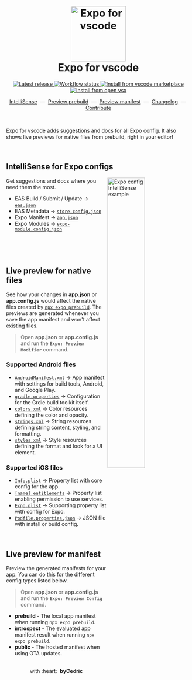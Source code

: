 <h1 align="center">
  <a href="http://www.amitmerchant.com/electron-markdownify">
    <img width="150" alt="Expo for vscode" src="https://raw.githubusercontent.com/expo/vscode-expo/main/images/logo-repository.png" />
  </a>
  <br />
  Expo for vscode
</h1>

<p align="center">
  <a href="https://github.com/expo/vscode-expo/releases" title="Latest release">
    <picture>
      <source media="(prefers-color-scheme: dark)" srcset="https://img.shields.io/github/package-json/v/expo/vscode-expo?style=flat-square&color=0366D6&labelColor=49505A">
      <img alt="Latest release" src="https://img.shields.io/github/package-json/v/expo/vscode-expo?style=flat-square&color=0366D6&labelColor=D1D5DA" />
    </picture>
  </a>
  <a href="https://github.com/expo/vscode-expo/actions" title="Workflow status">
    <picture>
      <source media="(prefers-color-scheme: dark)" srcset="https://img.shields.io/github/workflow/status/expo/vscode-expo/test/main.svg?style=flat-square&labelColor=49505A">
      <img alt="Workflow status" src="https://img.shields.io/github/workflow/status/expo/vscode-expo/test/main.svg?style=flat-square&labelColor=D1D5DA" />
    </picture>
  </a>
  <a href="https://marketplace.visualstudio.com/items?itemName=byCedric.vscode-expo" title="Install from vscode marketplace">
    <picture>
      <source media="(prefers-color-scheme: dark)" srcset="https://img.shields.io/badge/vscode-marketplace-25292E?style=flat-square&label=%20&logoColor=BCC3CD&labelColor=49505A&logo=Visual%20Studio%20Code">
      <img alt="Install from vscode marketplace" src="https://img.shields.io/badge/vscode-marketplace-6C737C?style=flat-square&label=%20&logoColor=595F68&labelColor=D1D5DA&logo=Visual%20Studio%20Code" />
    </picture>
  </a>
  <a href="https://open-vsx.org/extension/byCedric/vscode-expo" title="Install from open vsx">
    <picture>
      <source media="(prefers-color-scheme: dark)" srcset="https://img.shields.io/badge/vscode-open%20vsx-25292E?style=flat-square&label=%20&logoColor=BCC3CD&labelColor=49505A&logo=Eclipse%20IDE" />
      <img alt="Install from open vsx" src="https://img.shields.io/badge/vscode-open%20vsx-6C737C?style=flat-square&label=%20&logoColor=595F68&labelColor=D1D5DA&logo=Eclipse%20IDE" />
    </picture>
  </a>
</p>

<p align="center">
  <a href="https://github.com/expo/vscode-expo#intellisense-for-expo-configs">IntelliSense</a> &nbsp;&mdash;&nbsp;
  <a href="https://github.com/expo/vscode-expo#live-preview-for-native-files">Preview prebuild</a> &nbsp;&mdash;&nbsp;
  <a href="https://github.com/expo/vscode-expo#live-preview-for-manifest">Preview manifest</a> &nbsp;&mdash;&nbsp;
  <a href="https://github.com/expo/vscode-expo/blob/main/CHANGELOG.md">Changelog</a> &nbsp;&mdash;&nbsp;
  <a href="https://github.com/expo/vscode-expo/blob/main/CONTRIBUTING.md">Contribute</a>
</p>

<br />

Expo for vscode adds suggestions and docs for all Expo config. It also shows live previews for native files from prebuild, right in your editor!

<br />

## IntelliSense for Expo configs

<img alt="Expo config IntelliSense example" align="right" width="45%" src="https://raw.githubusercontent.com/expo/vscode-expo/main/images/feature-autocomplete.gif" />

Get suggestions and docs where you need them the most.

- EAS Build / Submit / Update → [`eas.json`](https://docs.expo.dev/build-reference/eas-json/) 
- EAS Metadata → [`store.config.json`](https://docs.expo.dev/eas-metadata/introduction/)
- Expo Manifest → [`app.json`](https://docs.expo.dev/versions/v46.0.0/config/app/)
- Expo Modules → [`expo-module.config.json`](https://docs.expo.dev/modules/overview/)

<br />
<br />
<br />

## Live preview for native files

See how your changes in **app.json** or **app.config.js** would affect the native files created by [`npx expo prebuild`](https://docs.expo.dev/workflow/prebuild/). The previews are generated whenever you save the app manifest and won't affect existing files.

> Open **app.json** or **app.config.js** and run the **`Expo: Preview Modifier`** command.

### Supported Android files

- [`AndroidManifest.xml`](https://developer.android.com/guide/topics/manifest/manifest-intro) → App manifest with settings for build tools, Android, and Google Play.
- [`gradle.properties`](https://developer.android.com/studio/build#properties-files) → Configuration for the Grdle build toolkit itself.
- [`colors.xml`](https://developer.android.com/guide/topics/resources/more-resources#Color) → Color resources defining the color and opacity.
- [`strings.xml`](https://developer.android.com/guide/topics/resources/string-resource) → String resources defining string content, styling, and formatting.
- [`styles.xml`](https://developer.android.com/guide/topics/resources/style-resource) → Style resources defining the format and look for a UI element.

### Supported iOS files

- [`Info.plist`](https://developer.apple.com/library/archive/documentation/General/Reference/InfoPlistKeyReference/Articles/AboutInformationPropertyListFiles.html) → Property list with core config for the app.
- [`[name].entitlements`](https://docs.expo.dev/build-reference/ios-capabilities/#entitlements) → Property list enabling permission to use services.
- [`Expo.plist`](https://developer.apple.com/library/archive/documentation/General/Reference/InfoPlistKeyReference/Articles/AboutInformationPropertyListFiles.html) → Supporting property list with config for Expo.
- [`Podfile.properties.json`](https://github.com/expo/fyi/blob/main/hermes-ios-config.md#create-iospodfilepropertiesjson) → JSON file with install or build config.

<br />

## Live preview for manifest

Preview the generated manifests for your app. You can do this for the different config types listed below.

> Open **app.json** or **app.config.js** and run the **`Expo: Preview Config`** command.

- **prebuild** - The local app manifest when running `npx expo prebuild`.
- **introspect** - The evaluated app manifest result when running `npx expo prebuild`.
- **public** - The hosted manifest when using OTA updates.

<div align="center">
  <br />
  with&nbsp;:heart:&nbsp;&nbsp;<strong>byCedric</strong>
  <br />
</div>
